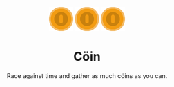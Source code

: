 <p align="center">
  <img src="./src/assets/gfx/coins/coin.png" alt="Cöin's logo">
  <img src="./src/assets/gfx/coins/coin.png" alt="Cöin's logo">
  <img src="./src/assets/gfx/coins/coin.png" alt="Cöin's logo">
</p>

## <h1 align="center">Cöin</h1>

<p align="center">Race against time and gather as much cöins as you can.</p>
